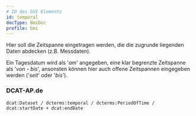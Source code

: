 ```yaml
---
# ID des GUI Elements
id: temporal
docType: BmiDoc
profile: bmi
---
```


Hier soll die Zeitspanne eingetragen werden, die die zugrunde liegenden Daten abdecken (z.B. Messdaten).

Ein Tagesdatum wird als '*am*' angegeben, eine klar begrenzte Zeitspanne als '*von - bis*', ansonsten können hier auch offene Zeitspannen eingegeben werden ('*seit*' oder '*bis*').

### DCAT-AP.de
`dcat:Dataset / dcterms:temporal / dcterms:PeriodOfTime / dcat:startDate + dcat:endDate`
